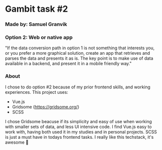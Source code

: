 # Gambit task #2 
### Made by: Samuel Granvik

### Option 2: Web or native app
"If the data conversion path in option 1 is not something that interests you, or you prefer a more graphical solution, create an app that retrieves and parses the data and presents it as is. The key point is to make use of data available in a backend, and present it in a mobile friendly way." 

### About
I chose to do option #2 because of my prior frontend skills, and working experiences. 
This project uses:
- Vue.js
- Gridsome (https://gridsome.org/)
- SCSS

I chose Gridsome beacuse if its simplicity and easy of use when working with smaller sets of data, and less UI intensive code. I find Vue.js easy to work with, having both used it in my studies and in personal projects. SCSS is just a must have in todays frontend tasks. I really like this techstack, it's awesome 🤟
